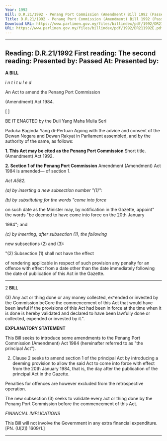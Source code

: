 ```yaml
---
Year: 1992
Bill: D.R.21/1992 - Penang Port Commission (Amendment) Bill 1992 (Passed)
Title: D.R.21/1992 - Penang Port Commission (Amendment) Bill 1992 (Passed)
Download URL: https://www.parlimen.gov.my/files/billindex/pdf/1992/DR211992E.pdf
URL: https://www.parlimen.gov.my/files/billindex/pdf/1992/DR211992E.pdf
---
```

---
Reading:
D.R.21/1992
First reading:
The second reading:
Presented by:
Passed At:
Presented by:
---

**A BILL**

_i n t i t u l e d_

An Act to amend the Penang Port Commission

(Amendment) Act 1984.

[ ]

BE IT ENACTED by the Duli Yang Maha Mulia Seri

Paduka Baginda Yang di-Pertuan Agong with the advice
and consent of the Dewan Negara and Dewan Rakyat in
Parliament assembled, and by the authority of the same,
as follows:

**1. This Act may be cited as the Penang Port Commission** Short title.
(Amendment) Act 1992.

**2. Section 1 of the Penang Port Commission** Amendment
(Amendment) Act 1984 is amended— of section 1.

_Act A582._

_(a) by inserting a new subsection number "(1)":_

_(b) by substituting for the words "come into force_

on such date as the Minister may, by notification
in the Gazette, appoint" the words "be deemed
to have come into force on the 20th January

1984"; and

_(c) by inserting, after subsection (1), the following_

new subsections (2) and (3):

"(2) Subsection (1) shall not have the effect

of rendering applicable in respect of such
provision any penalty for an offence with
effect from a date other than the date
immediately following the date of publication
of this Act in the Gazette.


-----

2 **BILL**

(3) Any act or thing done or any money
collected, ex^ended or invested by the
Commission beCore the commencement of this
Act that would have been lawful if the
provisions of this Act had been in force at the
time when it is done is hereby validated and
declared to have been lawfully done or
collected, expended or invested by it.".

**EXPLANATORY STATEMENT**

This Bill seeks to introduce some amendments to the Penang Port
Commission (Amendment) Act 1984 (hereinafter referred to as "the
principal Act").

2. Clause 2 seeks to amend section 1 of the principal Act by
introducing a deeming provision to allow the said Act to come into
force with effect from the 20th January 1984, that is, the day after
the publication of the principal Act in the Gazette.

Penalties for offences are however excluded from the
retrospective operation.

The new subsection (3) seeks to validate every act or thing done
by the Penang Port Commission before the commencement of this
Act.

_FINANCIAL_ _IMPLICATIONS_

This Bill will not involve the Government in any extra financial
expenditure. [PN. (U[2]) 1609/1.]


-----

